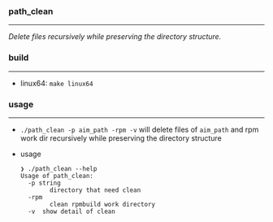 ### path_clean
---

*Delete files recursively while preserving the directory structure.*


### build
---

- linux64: `make linux64`


### usage
---

- `./path_clean -p aim_path -rpm -v` will delete files of `aim_path` and rpm work dir recursively while preserving the
  directory structure

- usage
  ```
  ❯ ./path_clean --help
  Usage of path_clean:
    -p string
          directory that need clean
    -rpm
          clean rpmbuild work directory
    -v	show detail of clean
  
  ```